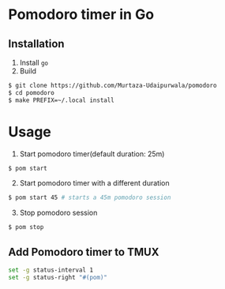 # Pomodoro timer in Go

## Installation
1. Install `go`
2. Build
```bash
$ git clone https://github.com/Murtaza-Udaipurwala/pomodoro
$ cd pomodoro
$ make PREFIX=~/.local install
```

# Usage
1. Start pomodoro timer(default duration: 25m)
```bash
$ pom start
```

2. Start pomodoro timer with a different duration
```bash
$ pom start 45 # starts a 45m pomodoro session
```

3. Stop pomodoro session
```bash
$ pom stop
```

## Add Pomodoro timer to TMUX
```bash
set -g status-interval 1
set -g status-right "#(pom)"
```
